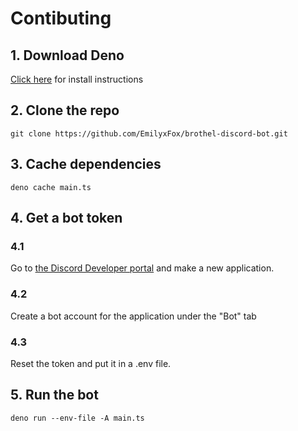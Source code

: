 # Contibuting
## 1. Download Deno
[Click here](https://deno.com/) for install instructions

## 2. Clone the repo
```shell
git clone https://github.com/EmilyxFox/brothel-discord-bot.git
```

## 3. Cache dependencies
```shell
deno cache main.ts
```

## 4. Get a bot token
### 4.1
Go to [the Discord Developer portal](https://discord.com/developers/applications) and make a new application.

### 4.2
Create a bot account for the application under the "Bot" tab

### 4.3
Reset the token and put it in a .env file.

## 5. Run the bot
```shell
deno run --env-file -A main.ts
```